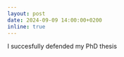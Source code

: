 ```yaml
---
layout: post
date: 2024-09-09 14:00:00+0200
inline: true
---
```


I succesfully defended my PhD thesis